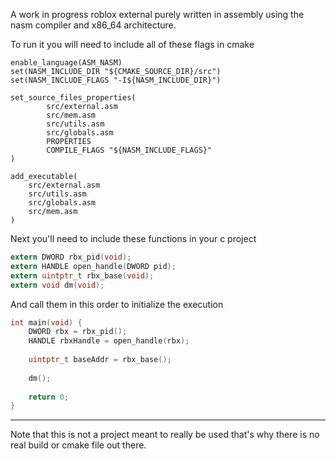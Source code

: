 
A work in progress roblox external purely written in assembly using the nasm compiler and x86_64 architecture. 

To run it you will need to include all of these flags in cmake
```
enable_language(ASM_NASM)
set(NASM_INCLUDE_DIR "${CMAKE_SOURCE_DIR}/src")  
set(NASM_INCLUDE_FLAGS "-I${NASM_INCLUDE_DIR}")

set_source_files_properties(  
        src/external.asm  
        src/mem.asm  
        src/utils.asm  
        src/globals.asm  
        PROPERTIES  
        COMPILE_FLAGS "${NASM_INCLUDE_FLAGS}"  
)

add_executable(
	src/external.asm  
	src/utils.asm  
	src/globals.asm  
	src/mem.asm
)
```

Next you'll need to include these functions in your c project

```c
extern DWORD rbx_pid(void);  
extern HANDLE open_handle(DWORD pid);  
extern uintptr_t rbx_base(void);  
extern void dm(void);
```

And call them in this order to initialize the execution

```c
int main(void) {  
    DWORD rbx = rbx_pid();  
    HANDLE rbxHandle = open_handle(rbx);  
  
    uintptr_t baseAddr = rbx_base();  
  
    dm();  
  
    return 0;  
}
```

---

Note that this is not a project meant to really be used that's why there is no real build or cmake file out there.
